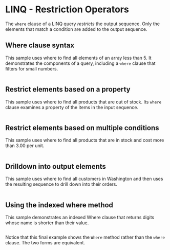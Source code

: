 # LINQ - Restriction Operators

The `where` clause of a LINQ query *restricts* the output sequence. Only the elements that match a condition are added to the output sequence.

## Where clause syntax

This sample uses where to find all elements of an array less than 5. It demonstrates the components of a query, including a `where` clause that filters for small numbers.

``` cs --region where-syntax --source-file ../src/Restrictions.cs --project ../src/Try101LinqSamples.csproj
```

## Restrict elements based on a property

This sample uses where to find all products that are out of stock. Its `where` clause examines a property of the items in the input sequence.

``` cs --region where-property --source-file ../src/Restrictions.cs --project ../src/Try101LinqSamples.csproj
```

## Restrict elements based on multiple conditions

This sample uses where to find all products that are in stock and cost more than 3.00 per unit.

``` cs --region where-property --source-file ../src/Restrictions.cs --project ../src/Try101LinqSamples.csproj
```

## Drilldown into output elements

This sample uses where to find all customers in Washington and then uses the resulting sequence to drill down into their orders.

``` cs --region where-drilldown --source-file ../src/Restrictions.cs --project ../src/Try101LinqSamples.csproj
```

## Using the indexed where method

This sample demonstrates an indexed Where clause that returns digits whose name is shorter than their value.

``` cs --region where-indexed --source-file ../src/Restrictions.cs --project ../src/Try101LinqSamples.csproj
```

Notice that this final example shows the `Where` method rather than the `where` clause. The two forms are equivalent.
